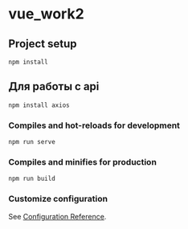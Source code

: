 # vue_work2

## Project setup
```
npm install
```

## Для работы с api
```
npm install axios
```

### Compiles and hot-reloads for development
```
npm run serve
```

### Compiles and minifies for production
```
npm run build
```

### Customize configuration
See [Configuration Reference](https://cli.vuejs.org/config/).

